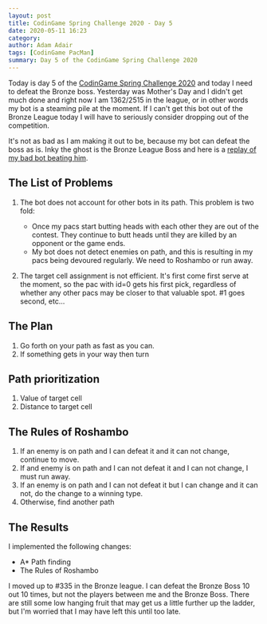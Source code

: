```yaml
---
layout: post
title: CodinGame Spring Challenge 2020 - Day 5
date: 2020-05-11 16:23
category: 
author: Adam Adair
tags: [CodinGame PacMan]
summary: Day 5 of the CodinGame Spring Challenge 2020
---
```


Today is day 5 of the [CodinGame Spring Challenge 2020](https://www.codingame.com/contests/spring-challenge-2020) and today I need to defeat the Bronze boss. Yesterday was Mother's Day and I didn't get much done and right now I am 1362/2515 in the league, or in other words my bot is a steaming pile at the moment. If I can't
get this bot out of the Bronze League today I will have to seriously consider dropping out of the competition. 

It's not as bad as I am making it out to be, because my bot can defeat the boss as is. Inky the ghost is the Bronze League Boss and here is a [replay of my bad bot beating him](https://www.codingame.com/replay/461541997).

## The List of Problems
1. The bot does not account for other bots in its path. This problem is two fold:
   + Once my pacs start butting heads with each other they are out of the contest. They continue to butt heads until they are killed by an opponent or the game ends.
   + My bot does not detect enemies on path, and this is resulting in my pacs being devoured regularly. We need to Roshambo or run away.

2. The target cell assignment is not efficient. It's first come first serve at the moment, so the pac with id=0 gets his first pick, regardless of whether any other pacs may be closer to that valuable spot. #1 goes second, etc...  

## The Plan
1. Go forth on your path as fast as you can.
2. If something gets in your way then turn

## Path prioritization
1. Value of target cell
2. Distance to target cell

## The Rules of Roshambo

1. If an enemy is on path and I can defeat it and it can not change, continue to move.
2. If and enemy is on path and I can not defeat it and I can not change, I must run away.
3. If an enemy is on path and I can not defeat it but I can change and it can not, do the change to a winning type.
4. Otherwise, find another path

## The Results
I implemented the following changes:
- A* Path finding
- The Rules of Roshambo

I moved up to #335 in the Bronze league. I can defeat the Bronze Boss 10 out 10 times, but not the players between me and the Bronze Boss. There are still some low hanging fruit that may get us a little further up the ladder, but I'm worried that I may have left this until too late.

